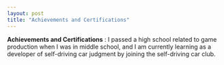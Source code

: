 ```yaml
---
layout: post
title: "Achievements and Certifications"
---
```

**Achievements and Certifications** : I passed a high school related to game production when I was in middle school, and I am currently learning as a developer of self-driving car judgment by joining the self-driving car club.
